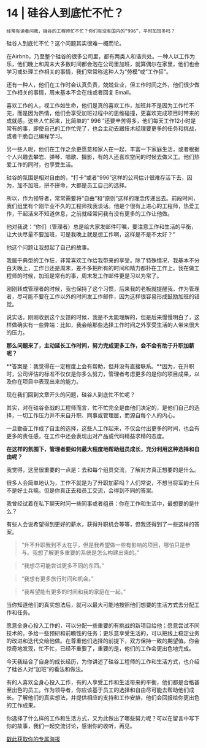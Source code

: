 # 14 | 硅谷人到底忙不忙？

    经常有读者问我，硅谷的工程师忙不忙？你们有没有国内的“996”，平时加班多吗？

硅谷人到底忙不忙？这个问题其实很难一概而论。

在Airbnb，乃至整个硅谷的很多公司里，都有两类人和谐共处。一种人以工作为乐，他们晚上和周末大多数时间都会泡在公司里加班，就算偶尔在家里，他们也会学习或处理工作相关的事情，我们常常称这种人为“劳模”或“工作狂”。

还有一种人，他们在工作时会认真负责，兢兢业业，但工作时间之外，他们很少做工作相关的事情，周末基本不会在线或者回复 Email。

喜欢工作的人，视工作如生命，他们是真的喜欢工作，加班并不是因为工作忙不完，而是因为热情，他们会享受加班过程中的思维碰撞，更喜欢完成项目时带来的成就感。这些人忙起来，比简单的“ 996 ”还要辛苦得多，他们每天工作12小时是常有的事，即使自己的工作忙完了，也会主动去跟技术经理要更多的任务和挑战，或者干脆自己编程学习。

另一些人呢，他们在工作之余更愿意和家人在一起，丰富一下家庭生活，或者根据个人兴趣去攀岩、弹琴、唱歌、摄影，有的人还喜欢空闲的时候去做义工。他们热爱工作的同时，也享受生活。

硅谷的氛围是相对自由的，“打卡”或者“996”这样的公司估计很难存活下去，因为，加不加班，拼不拼命，大都是员工自己的选择。

所以，作为领导者，常常需要将“自由”和“原则”这样的理念传递出去。前段时间，我们组里有个刚毕业不久的工程师找我谈话。他是个很有上进心的工程师，热爱工作，干起活来不知道休息，之前就经常问我有没有更多的工作让他做。

他对我说：“你们（管理者）总是给大家发邮件叮嘱，要注意工作和生活的平衡，让大伙尽量不要加班，可是我晚上就是想工作啊，这样是不是不太好？”

他这个问题让我想起了自己的故事。

我属于典型的工作狂，非常喜欢工作给我带来的享受。除了特殊情况，我基本不分白天晚上，工作日还是周末，差不多把所有的时间和精力都扑在工作上。我在做工程师的时候，加班是常有的事，周末发工作邮件更是习以为常了。

刚刚转成管理者的时候，我也保持了这个习惯，后来我的老板就提醒我，作为管理者，尽可能不要在工作以外的时间发工作邮件，因为这样很容易形成鼓励加班的错觉。

说实话，刚刚收到这个反馈的时候，我是不太能理解的，但是后来慢慢明白了，这样做确实有一些弊端：比如，我会给那些选择工作时间之外享受生活的人带来很大的压力。

**那么问题来了，主动延长工作时间，努力完成更多工作，会不会有助于升职加薪呢？**

**答案是：我觉得在一定程度上会有帮助，但并没有直接联系。**因为，在升职时，公司评估的标准不仅仅是你多么努力，管理者考虑更多的是你的项目成果，以及你在项目中表现出来的能力。

现在我们回到文章开头的问题，硅谷人到底忙不忙呢？

其实，对在硅谷奋战的工程师而言，忙不忙完全是由他们决定的，是他们自己的选择，一切工作压力并不来自升职、同事或管理层，而源自每个人的内心。

一旦勤奋工作成了自主的选择，这些人工作起来，不仅会付出更多的时间，也会有更多的责任感，在工作中还会表现出对产品或代码精益求精的态度。

**在这样的氛围下，管理者要如何最大程度地帮助组员成长，充分利用这种选择和自由呢？**

我觉得，这里很重要的一点是：去和每个组员交流，了解对方真正想要的是什么。

很多人会简单地认为，工作不就是为了升职加薪吗？人们常说，不想当将军的士兵不是好士兵嘛。但是你真正去和员工交流，会得到不同的答案。

我曾经试着在私下聊天时问一些同事或者组员：你在工作和生活中，最想要的是什么？

有些人会说希望得到更好的薪水，获得升职机会等等，但我还得到了一些这样的答案。

> “升不升职我到不太在乎，但是我希望做一些有影响的项目，哪怕只是参与。我想了解更多重要的系统是怎么构建出来的。”

> “我想尽可能尝试更多不同的东西。”

> “我想有更多旅行时间和机会。”

> “我希望能有更多的时间和我的家庭在一起。”

当你知道他们的真实想法后，就可以最大可能地按照他们想要的生活方式去分配工作和任务。

愿意全身心投入工作的，可以分配一些重要的有挑战的新项目给他；愿意尝试不同技术的，多给一些预研和前瞻性的任务；更乐意享受生活的，可以把线上稳定业务的改进和迭代交给他做。在尊重他们选择的前提下，双方保持一致的期望值。你会惊奇地发现，忙不忙，已经不重要了，重要的是，他们的工作会更出色地完成。

今天我结合了自身的成长经历，为你讲述了硅谷工程师的工作和生活方式，也介绍了硅谷人对“加班”的看法和做法。

有的人喜欢全身心投入工作，有的人享受工作和生活带来的平衡，他们都是合格甚至出色的员工。作为领导者，你应该基于员工的选择和自由尽可能去帮助他们成长。了解他们的真实想法，并提供相应的支持和工作安排，他们会回报给你更出色的工作成果。

你选择了什么样的工作和生活方式，又为此做出了哪些努力呢？可以在留言中写下你的故事，我们一起交流讨论，感谢你的收听，再见。

  

[戳此获取你的专属海报](https://time.geekbang.org/activity/sale-poster?utm_source=app&utm_medium=zhuyun-article&utm_campaign=zhuyun-saleposter&utm_content=zhuyun0416)
    